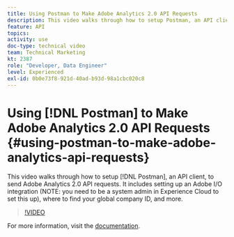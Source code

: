 ```yaml
---
title: Using Postman to Make Adobe Analytics 2.0 API Requests
description: This video walks through how to setup Postman, an API client, to send Adobe Analytics 2.0 API requests. It includes setting up an Adobe I/O integration (NOTE - you need to be a system admin in Experience Cloud to set this up), where to find your global company ID, and more.
feature: API
topics: 
activity: use
doc-type: technical video
team: Technical Marketing
kt: 2387
role: "Developer, Data Engineer"
level: Experienced
exl-id: 0b0e73f8-921d-40ad-b93d-98a1cbc020c8
---
```

# Using [!DNL Postman] to Make Adobe Analytics 2.0 API Requests {#using-postman-to-make-adobe-analytics-api-requests}

This video walks through how to setup [!DNL Postman], an API client, to send Adobe Analytics 2.0 API requests. It includes setting up an Adobe I/O integration (NOTE: you need to be a system admin in Experience Cloud to set this up), where to find your global company ID, and more.

>[!VIDEO](https://video.tv.adobe.com/v/25889/?quality=12)

For more information, visit the [documentation](https://www.adobe.io/apis/experiencecloud/analytics/docs.html#!AdobeDocs/analytics-2.0-apis/master/oauth-postman.md).
